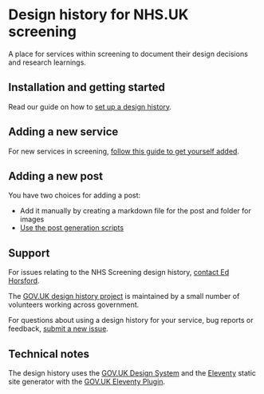 # Design history for NHS.UK screening

A place for services within screening to document their design decisions and research learnings.

## Installation and getting started

Read our guide on how to [set up a design history](https://x-govuk.github.io/govuk-design-history/get-started/).

## Adding a new service

For new services in screening, [follow this guide to get yourself added](https://x-govuk.github.io/govuk-design-history/divide-a-design-history-into-sections/).

## Adding a new post

You have two choices for adding a post:

* Add it manually by creating a markdown file for the post and folder for images
* [Use the post generation scripts](https://x-govuk.github.io/govuk-design-history/generate-a-page-of-screenshots/)

## Support

For issues relating to the NHS Screening design history, [contact Ed Horsford](https://github.com/edwardhorsford).

The [GOV.UK design history project](https://x-govuk.github.io/govuk-design-history/) is maintained by a small number of volunteers working across government.

For questions about using a design history for your service, bug reports or feedback, [submit a new issue](https://github.com/x-govuk/govuk-design-history-template/issues/new).

## Technical notes

The design history uses the [GOV.UK Design System](https://design-system.service.gov.uk) and the [Eleventy](https://www.11ty.dev) static site generator with the [GOV.UK Eleventy Plugin](https://x-govuk.github.io/govuk-eleventy-plugin/).
